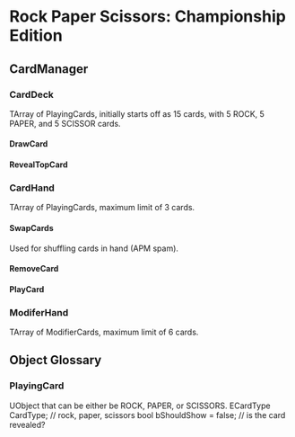 # Rock Paper Scissors:  Championship Edition 


## CardManager
### CardDeck
TArray of PlayingCards, initially starts off as 15 cards, with 5 ROCK, 5 PAPER, and 5 SCISSOR cards.

#### DrawCard
#### RevealTopCard

### CardHand
TArray of PlayingCards, maximum limit of 3 cards.

#### SwapCards
Used for shuffling cards in hand (APM spam).

#### RemoveCard
#### PlayCard

### ModiferHand
TArray of ModifierCards, maximum limit of 6 cards.

## Object Glossary
### PlayingCard
UObject that can be either be ROCK, PAPER, or SCISSORS.
ECardType CardType;  //  rock, paper, scissors
bool bShouldShow = false;  //  is the card revealed?

